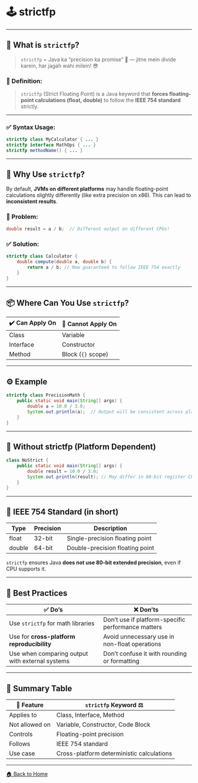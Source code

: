 # 🕹️ strictfp

---

## 🧠 What is `strictfp`?

> `strictfp` = Java ka “precision ka promise” 📏 — jitne mein divide karein, har jagah wahi milein! 😎

### 📌 Definition:

> `strictfp` (Strict Floating Point) is a Java keyword that **forces floating-point calculations (float, double)** to follow the **IEEE 754 standard** strictly.

---

### ✅ Syntax Usage:

```java
strictfp class MyCalculator { ... }
strictfp interface MathOps { ... }
strictfp methodName() { ... }
```

---

## 🔬 Why Use `strictfp`?

By default, **JVMs on different platforms** may handle floating-point calculations slightly differently (like extra precision on x86).
This can lead to **inconsistent results**.

### 🚫 Problem:

```java
double result = a / b;  // Different output on different CPUs!
```

### ✅ Solution:

```java
strictfp class Calculator {
    double compute(double a, double b) {
        return a / b; // Now guaranteed to follow IEEE 754 exactly
    }
}
```

---

## 📦 Where Can You Use `strictfp`?

| ✔️ Can Apply On | 🚫 Cannot Apply On |
| --------------- | ------------------ |
| Class           | Variable           |
| Interface       | Constructor        |
| Method          | Block (`{}` scope) |

---

## ⚙️ Example

```java
strictfp class PrecisionMath {
    public static void main(String[] args) {
        double a = 10.0 / 3.0;
        System.out.println(a);  // Output will be consistent across platforms
    }
}
```

---

## 🧪 Without strictfp (Platform Dependent)

```java
class NoStrict {
    public static void main(String[] args) {
        double result = 10.0 / 3.0;
        System.out.println(result); // May differ in 80-bit register CPUs
    }
}
```

---

## 🧠 IEEE 754 Standard (in short)

| Type   | Precision | Description                     |
| ------ | --------- | ------------------------------- |
| float  | 32-bit    | Single-precision floating point |
| double | 64-bit    | Double-precision floating point |

`strictfp` ensures Java **does not use 80-bit extended precision**, even if CPU supports it.

---

## 🧼 Best Practices

| ✅ Do’s                                          | ❌ Don’ts                                           |
| ----------------------------------------------- | -------------------------------------------------- |
| Use `strictfp` for math libraries               | Don’t use if platform-specific performance matters |
| Use for **cross-platform reproducibility**      | Avoid unnecessary use in non-float operations      |
| Use when comparing output with external systems | Don’t confuse it with rounding or formatting       |

---

## 🏁 Summary Table

| 📌 Feature     | `strictfp` Keyword ⚖️                     |
| -------------- | ----------------------------------------- |
| Applies to     | Class, Interface, Method                  |
| Not allowed on | Variable, Constructor, Code Block         |
| Controls       | Floating-point precision                  |
| Follows        | IEEE 754 standard                         |
| Use case       | Cross-platform deterministic calculations |

---
[🏠 Back to Home](../..)